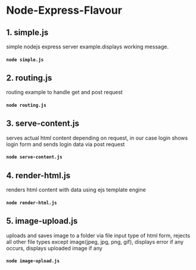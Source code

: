 # Node-Express-Flavour

## 1. simple.js
simple nodejs express server example.displays working message.
#### ``` node simple.js ```
## 2. routing.js
routing example to handle get and post request
#### ``` node routing.js ```
## 3. serve-content.js
serves actual html content depending on request, in our case login shows login form and sends login data via post request
#### ``` node serve-content.js ```
## 4. render-html.js
renders html content with data using ejs template engine
#### ``` node render-html.js ```
## 5. image-upload.js
uploads and saves image to a folder via file input type of html form, rejects all other file types except image(jpeg, jpg, png, gif), displays error if any occurs, displays uploaded image if any
#### ``` node image-upload.js ```

